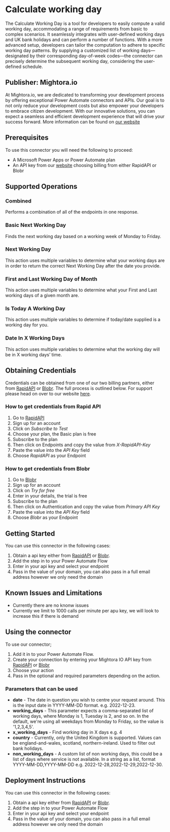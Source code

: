 # Calculate working day
The Calculate Working Day is a tool for developers to easily compute a valid working day, accommodating a range of requirements from basic to complex scenarios. It seamlessly integrates with user-defined working days and UK bank holidays and can perform a number of functions. With a more advanced setup, developers can tailor the computation to adhere to specific working day patterns. By supplying a customized list of working days—designated by their corresponding day-of-week codes—the connector can precisely determine the subsequent working day, considering the user-defined schedule.

## Publisher: Mightora.io
At Mightora.io, we are dedicated to transforming your development process by offering exceptional Power Automate connectors and APIs. Our goal is to not only reduce your development costs but also empower your developers to embrace citizen development. With our innovative solutions, you can expect a seamless and efficient development experience that will drive your success forward. More information can be found on [our website](https://mightora.io/calculate-working-day/)

## Prerequisites
To use this connector you will need the following to proceed:
* A Microsoft Power Apps or Power Automate plan
* An API key from our [website](https://mightora.io/calculate-working-day/) choosing billing from either RapidAPI or Blobr

## Supported Operations
### Combined
Performs a combination of all of the endpoints in one response.
### Basic Next Working Day
Finds the next working day based on a working week of Monday to Friday.
### Next Working Day
This action uses multiple variables to determine what your working days are in order to return the correct Next Working Day after the date you provide. 
### First and Last Working Day of Month
This action uses multiple variables to determine what your First and Last working days of a given month are. 
### Is Today A Working Day
This action uses multiple variables to determine if today/date supplied is a working day for you. 
### Date In X Working Days
This action uses multiple variables to determine what the working day will be in X working days’ time.

## Obtaining Credentials
Credentials can be obtained from one of our two billing partners, either from [RapidAPI](https://mightora.io/calculate-working-day/get-api-key) or [Blobr](https://mightora.io/blobr-catalog). The full process is outlined below.  For support please head on over to our website [here](https://mightora.io/calculate-working-day/).
### How to get credentials from Rapid API
1. Go to [RapidAPI](https://mightora.io/calculate-working-day/get-api-key)
2. Sign up for an account
3. Click on *Subscribe to Test*
4. Choose your plan, the Basic plan is free
5. Subscribe to the plan
6. Then click on Endpoints and copy the value from *X-RapidAPI-Key*
7. Paste the value into the *API Key* field 
8. Choose *RapidAPI* as your Endpoint
### How to get credentials from Blobr
1. Go to [Blobr](https://mightora.io/blobr-catalog)
2. Sign up for an account
3. Click on *Try for free*
4. Enter in your details, the trial is free
5. Subscribe to the plan
6. Then click on Authentication and copy the value from *Primary API Key*
7. Paste the value into the *API Key* field 
8. Choose *Blobr* as your Endpoint

## Getting Started
You can use this connector in the following cases:
1. Obtain a api key either from [RapidAPI](https://mightora.io/calculate-working-day/get-api-key) or [Blobr](https://mightora.io/blobr-catalog).
2. Add the step in to your Power Automate Flow
3. Enter in your api key and select your endpoint
4. Pass in the value of your domain, you can also pass in a full email address however we only need the domain

## Known Issues and Limitations
* Currently there are no knonw issues
* Currently we limit to 1000 calls per minute per apu key, we will look to increase this if there is demand

## Using the connector 
To use our connector;
1. Add it in to your Power Automate Flow.
2. Create your connection by entering your Mightora IO API key from [RapidAPI](https://mightora.io/calculate-working-day/get-api-key) or [Blobr](https://mightora.io/blobr-catalog)
3. Choose your action
4. Pass in the optional and required parameters depending on the action. 
### Parameters that can be used
* __date__ - The date in question you wish to centre your request around. This is the input date in YYYY-MM-DD format. e.g. 2022-12-23.
* __working_days__ - This parameter expects a comma-separated list of working days, where Monday is 1, Tuesday is 2, and so on. In the default, we're using all weekdays from Monday to Friday, so the value is '1,2,3,4,5'.
* __x_working_days__ - Find working day in X days e.g. 4
* __country__ - Currently, only the United Kingdom is supported. Values can be england-and-wales, scotland, northern-ireland. Used to filter out bank holidays.
* __non_working_days__ - A custom list of non working days, this could be a list of days where service is not available. In a string as a list, format YYYY-MM-DD,YYYY-MM-DD e.g. 2022-12-28,2022-12-29,2022-12-30.

## Deployment Instructions
You can use this connector in the following cases:
1. Obtain a api key either from [RapidAPI](https://mightora.io/calculate-working-day/get-api-key) or [Blobr](https://mightora.io/blobr-catalog).
2. Add the step in to your Power Automate Flow
3. Enter in your api key and select your endpoint
4. Pass in the value of your domain, you can also pass in a full email address however we only need the domain


